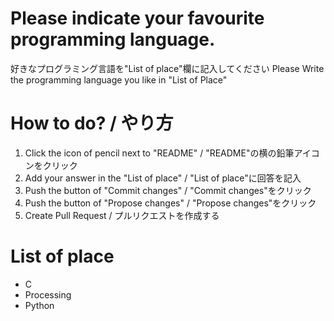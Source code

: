 # Please indicate your favourite programming language.
好きなプログラミング言語を"List of place"欄に記入してください
Please Write the programming language you like in "List of Place"

# How to do? / やり方
1. Click the icon of pencil next to "README" / "README"の横の鉛筆アイコンをクリック
2. Add your answer in the "List of place" / "List of place"に回答を記入
3. Push the button of "Commit changes" / "Commit changes"をクリック
4. Push the button of "Propose changes" / "Propose changes"をクリック
5. Create Pull Request / プルリクエストを作成する
    
# List of place
- C
- Processing
- Python
